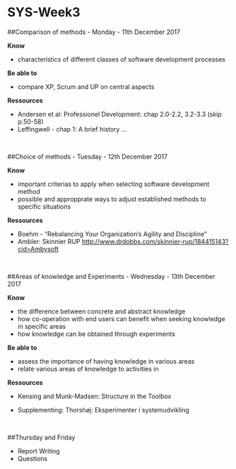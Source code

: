 # SYS-Week3

##Comparison of methods - Monday - 11th December 2017

**Know**
- characteristics of different classes of software development processes

**Be able to**
- compare XP, Scrum and UP on central aspects

**Ressources**
* Andersen et al: Professionel Development: chap 2.0-2.2, 3.2-3.3 (skip p.50-58)
* Leffingwell - chap 1: A brief history ...

<br>

##Choice of methods - Tuesday - 12th December 2017

**Know**
- important criterias to apply when selecting software development method
- possible and appropprate ways to adjust established methods to specific situations

**Ressources**
* Boehm - “Rebalancing Your Organization’s Agility and Discipline”
* Ambler: Skinnier RUP http://www.drdobbs.com/skinnier-rup/184415143?cid=Ambysoft

<br>

##Areas of knowledge and Experiments - Wednesday - 13th December 2017

**Know**
- the difference between concrete and abstract knowledge
- how co-operation with end users can benefit when seeking knowledge in specific areas
- how knowledge can be obtained through experiments

**Be able to**
- assess the importance of having knowledge in various areas
- relate various areas of knowledge to activities in 

**Ressources**
* Kensing and Munk-Madsen: Structure in the Toolbox

* Supplementing: Thorshøj: Eksperimenter i systemudvikling
<br>

##Thursday and Friday 
* Report Writing
* Questions
